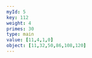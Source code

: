 ```yaml
---
myId: 5
key: 112
weight: 4
primes: 30
type: main
value: [11,4,1,0]
object: [11,32,50,86,108,120]
---
```

